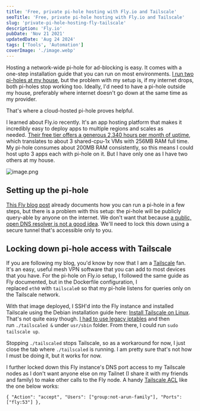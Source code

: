 ```yaml
---
title: 'Free, private pi-hole hosting with Fly.io and Tailscale'
seoTitle: 'Free, private pi-hole hosting with Fly.io and Tailscale'
slug: 'private-pi-hole-hosting-fly-tailscale'
description: 'Fly.io'
pubDate: 'Nov 21 2021'
updatedDate: 'Aug 24 2024'
tags: ['Tools', 'Automation']
coverImage: './image.webp'
---
```


Hosting a network-wide pi-hole for ad-blocking is easy. It comes with a one-step installation guide that you can run on most environments. [I run two pi-holes at my house](https://blogarunsathiya.wordpress.com/2021/09/27/tailscale-tls-certificates-for-my-home-lab/), but the problem with my setup is, if my internet drops, both pi-holes stop working too. Ideally, I'd need to have a pi-hole outside my house, preferably where internet doesn't go down at the same time as my provider.

That's where a cloud-hosted pi-hole proves helpful.

I learned about Fly.io recently. It's an app hosting platform that makes it incredibly easy to deploy apps to multiple regions and scales as needed. [Their free tier offers a generous 2,340 hours per month of uptime](https://fly.io/docs/about/pricing/), which translates to about 3 shared-cpu-1x VMs with 256MB RAM full time. My pi-hole consumes about 200MB RAM consistently, so this means I could host upto 3 apps each with pi-hole on it. But I have only one as I have two others at my house.

![image.png](https://prod-files-secure.s3.us-west-2.amazonaws.com/cf01b7e0-f679-450a-bd3e-1da011ac3be5/1afa9f92-9838-4802-9e11-abae1186aa8a/image.png?X-Amz-Algorithm=AWS4-HMAC-SHA256&X-Amz-Content-Sha256=UNSIGNED-PAYLOAD&X-Amz-Credential=AKIAT73L2G45HZZMZUHI%2F20240825%2Fus-west-2%2Fs3%2Faws4_request&X-Amz-Date=20240825T013340Z&X-Amz-Expires=3600&X-Amz-Signature=67f4aaa0aafb2d5d77dee1628b5ec24a2bdbdcf0fd314be266f9922e428291c4&X-Amz-SignedHeaders=host&x-id=GetObject)

## Setting up the pi-hole

[This Fly blog post](https://fly.io/blog/stuff-your-pi-hole-from-anywhere/) already documents how you can run a pi-hole in a few steps, but there is a problem with this setup: the pi-hole will be publicly query-able by anyone on the internet. We don't want that because [a public, open DNS resolver is not a good idea](https://serverfault.com/a/634794). We'll need to lock this down using a secure tunnel that's accessible only to you.

## Locking down pi-hole access with Tailscale

If you are following my blog, you'd know by now that I am a [Tailscale](https://blogarunsathiya.wordpress.com/tag/tailscale/) fan. It's an easy, useful mesh VPN software that you can add to most devices that you have. For the pi-hole on Fly.io setup, I followed the same guide as Fly documented, but in the Dockerfile configuration, I replaced `eth0` with `tailscale0` so that my pi-hole listens for queries only on the Tailscale network.

With that image deployed, I SSH'd into the Fly instance and installed Tailscale using the Debian installation guide here: [Install Tailscale on Linux](https://tailscale.com/kb/1031/install-linux/). That's not quite easy though. [I had to use legacy iptables](https://github.com/hassio-addons/addon-tailscale/issues/20#issuecomment-929104783) and then run `./tailscaled &` under `usr/sbin` folder. From there, I could run `sudo tailscale up`.

Stopping `./tailscaled` stops Tailscale, so as a workaround for now, I just close the tab where `./tailscaled` is running. I am pretty sure that's not how I must be doing it, but it works for now.

I further locked down this Fly instance's DNS port access to my Tailscale nodes as I don't want anyone else on my Tailnet (I share it with my friends and family) to make other calls to the Fly node. A handy [Tailscale ACL](https://tailscale.com/kb/1018/) like the one below works:

```text
{ "Action": "accept", "Users": ["group:not-arun-family"], "Ports": ["fly:53"] },
```

